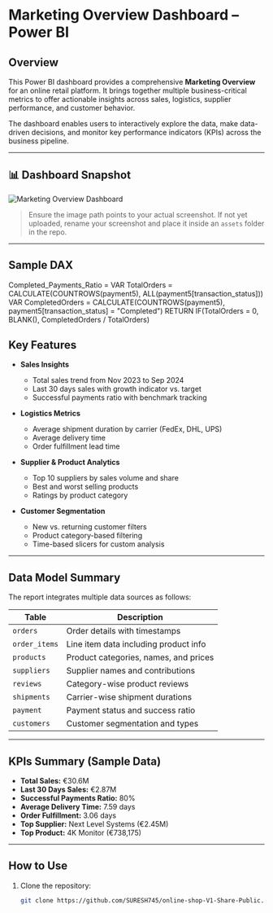 # Marketing Overview Dashboard – Power BI

## Overview

This Power BI dashboard provides a comprehensive **Marketing Overview** for an online retail platform. It brings together multiple business-critical metrics to offer actionable insights across sales, logistics, supplier performance, and customer behavior.

The dashboard enables users to interactively explore the data, make data-driven decisions, and monitor key performance indicators (KPIs) across the business pipeline.

---

## 📊 Dashboard Snapshot

![Marketing Overview Dashboard](https://github.com/SURESH745/online-shop-V1-Share-Public/blob/main/assets/marketing-dashboard-preview.png)

> Ensure the image path points to your actual screenshot. If not yet uploaded, rename your screenshot and place it inside an `assets` folder in the repo.

---

## Sample DAX

Completed_Payments_Ratio = 
VAR TotalOrders = CALCULATE(COUNTROWS(payment5), ALL(payment5[transaction_status]))
VAR CompletedOrders = CALCULATE(COUNTROWS(payment5), payment5[transaction_status] = "Completed")
RETURN IF(TotalOrders = 0, BLANK(), CompletedOrders / TotalOrders)

## Key Features

- **Sales Insights**
  - Total sales trend from Nov 2023 to Sep 2024
  - Last 30 days sales with growth indicator vs. target
  - Successful payments ratio with benchmark tracking

- **Logistics Metrics**
  - Average shipment duration by carrier (FedEx, DHL, UPS)
  - Average delivery time
  - Order fulfillment lead time

- **Supplier & Product Analytics**
  - Top 10 suppliers by sales volume and share
  - Best and worst selling products
  - Ratings by product category

- **Customer Segmentation**
  - New vs. returning customer filters
  - Product category-based filtering
  - Time-based slicers for custom analysis

---

## Data Model Summary

The report integrates multiple data sources as follows:

| Table              | Description                                        |
|-------------------|----------------------------------------------------|
| `orders`           | Order details with timestamps                     |
| `order_items`      | Line item data including product info             |
| `products`         | Product categories, names, and prices             |
| `suppliers`        | Supplier names and contributions                  |
| `reviews`          | Category-wise product reviews                     |
| `shipments`        | Carrier-wise shipment durations                   |
| `payment`          | Payment status and success ratio                  |
| `customers`        | Customer segmentation and types                   |

---

## KPIs Summary (Sample Data)

- **Total Sales:** €30.6M  
- **Last 30 Days Sales:** €2.87M  
- **Successful Payments Ratio:** 80%  
- **Average Delivery Time:** 7.59 days  
- **Order Fulfillment:** 3.06 days  
- **Top Supplier:** Next Level Systems (€2.45M)  
- **Top Product:** 4K Monitor (€738,175)

---

## How to Use

1. Clone the repository:
   ```bash
   git clone https://github.com/SURESH745/online-shop-V1-Share-Public.git
